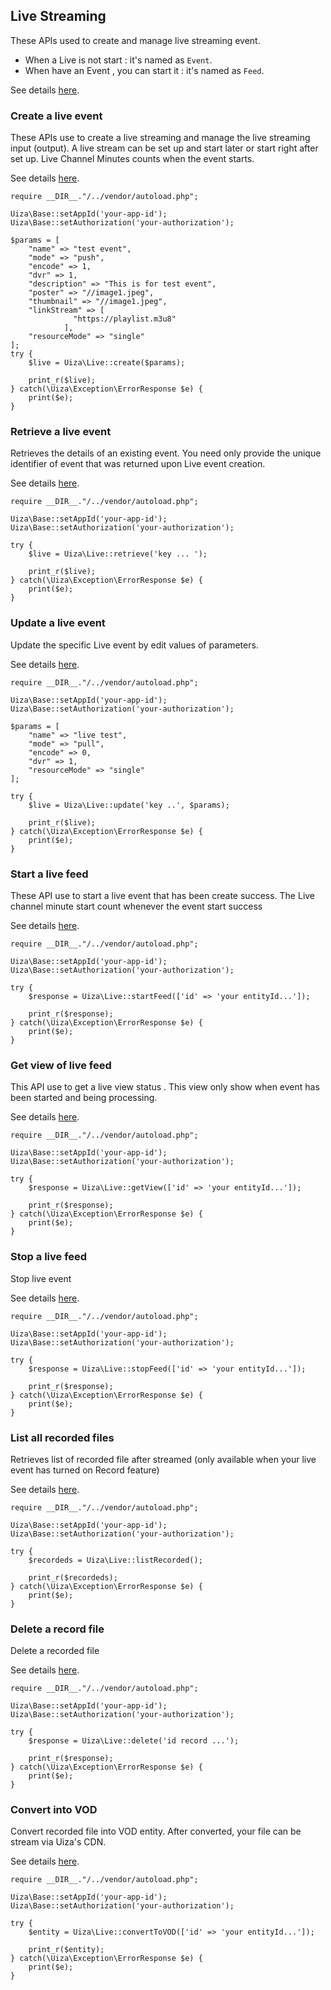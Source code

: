 ## Live Streaming
These APIs used to create and manage live streaming event.
* When a Live is not start : it's named as `Event`.
* When have an Event , you can start it : it's named as `Feed`.

See details [here](https://docs.uiza.io/v4/?php#live-streaming).

### Create a live event

These APIs use to create a live streaming and manage the live streaming input (output). A live stream can be set up and start later or start right after set up. Live Channel Minutes counts when the event starts.

See details [here](https://docs.uiza.io/v4/?php#create-a-live-event).

````
require __DIR__."/../vendor/autoload.php";

Uiza\Base::setAppId('your-app-id');
Uiza\Base::setAuthorization('your-authorization');

$params = [
    "name" => "test event",
    "mode" => "push",
    "encode" => 1,
    "dvr" => 1,
    "description" => "This is for test event",
    "poster" => "//image1.jpeg",
    "thumbnail" => "//image1.jpeg",
    "linkStream" => [
              "https://playlist.m3u8"
            ],
    "resourceMode" => "single"
];
try {
    $live = Uiza\Live::create($params);

    print_r($live);
} catch(\Uiza\Exception\ErrorResponse $e) {
    print($e);
}
````

### Retrieve a live event

Retrieves the details of an existing event. You need only provide the unique identifier of event that was returned upon Live event creation.

See details [here](https://docs.uiza.io/v4/?php#retrieve-a-live-event).

````
require __DIR__."/../vendor/autoload.php";

Uiza\Base::setAppId('your-app-id');
Uiza\Base::setAuthorization('your-authorization');

try {
    $live = Uiza\Live::retrieve('key ... ');

    print_r($live);
} catch(\Uiza\Exception\ErrorResponse $e) {
    print($e);
}
````

### Update a live event

Update the specific Live event by edit values of parameters.

See details [here](https://docs.uiza.io/v4/?php#update-a-live-event).

````
require __DIR__."/../vendor/autoload.php";

Uiza\Base::setAppId('your-app-id');
Uiza\Base::setAuthorization('your-authorization');

$params = [
    "name" => "live test",
    "mode" => "pull",
    "encode" => 0,
    "dvr" => 1,
    "resourceMode" => "single"
];

try {
    $live = Uiza\Live::update('key ..', $params);

    print_r($live);
} catch(\Uiza\Exception\ErrorResponse $e) {
    print($e);
}
````

### Start a live feed

These API use to start a live event that has been create success. The Live channel minute start count whenever the event start success

See details [here](https://docs.uiza.io/v4/?php#start-a-live-feed).

````
require __DIR__."/../vendor/autoload.php";

Uiza\Base::setAppId('your-app-id');
Uiza\Base::setAuthorization('your-authorization');

try {
    $response = Uiza\Live::startFeed(['id' => 'your entityId...']);

    print_r($response);
} catch(\Uiza\Exception\ErrorResponse $e) {
    print($e);
}
````

### Get view of live feed

This API use to get a live view status . This view only show when event has been started and being processing.

See details [here](https://docs.uiza.io/v4/?php#retrieve-views).

````
require __DIR__."/../vendor/autoload.php";

Uiza\Base::setAppId('your-app-id');
Uiza\Base::setAuthorization('your-authorization');

try {
    $response = Uiza\Live::getView(['id' => 'your entityId...']);

    print_r($response);
} catch(\Uiza\Exception\ErrorResponse $e) {
    print($e);
}
````

### Stop a live feed

Stop live event

See details [here](https://docs.uiza.io/v4/?php#stop-a-live-feed).

````
require __DIR__."/../vendor/autoload.php";

Uiza\Base::setAppId('your-app-id');
Uiza\Base::setAuthorization('your-authorization');

try {
    $response = Uiza\Live::stopFeed(['id' => 'your entityId...']);

    print_r($response);
} catch(\Uiza\Exception\ErrorResponse $e) {
    print($e);
}
````

### List all recorded files

Retrieves list of recorded file after streamed (only available when your live event has turned on Record feature)

See details [here](https://docs.uiza.io/v4/?php#list-recorded-files).

````
require __DIR__."/../vendor/autoload.php";

Uiza\Base::setAppId('your-app-id');
Uiza\Base::setAuthorization('your-authorization');

try {
    $recordeds = Uiza\Live::listRecorded();

    print_r($recordeds);
} catch(\Uiza\Exception\ErrorResponse $e) {
    print($e);
}
````

### Delete a record file

Delete a recorded file

See details [here](https://docs.uiza.io/v4/?php#delete-a-record-file).

````
require __DIR__."/../vendor/autoload.php";

Uiza\Base::setAppId('your-app-id');
Uiza\Base::setAuthorization('your-authorization');

try {
    $response = Uiza\Live::delete('id record ...');

    print_r($response);
} catch(\Uiza\Exception\ErrorResponse $e) {
    print($e);
}
````

### Convert into VOD

Convert recorded file into VOD entity. After converted, your file can be stream via Uiza's CDN.

See details [here](https://docs.uiza.io/v4/?php#convert-into-vod).

````
require __DIR__."/../vendor/autoload.php";

Uiza\Base::setAppId('your-app-id');
Uiza\Base::setAuthorization('your-authorization');

try {
    $entity = Uiza\Live::convertToVOD(['id' => 'your entityId...']);

    print_r($entity);
} catch(\Uiza\Exception\ErrorResponse $e) {
    print($e);
}
````
